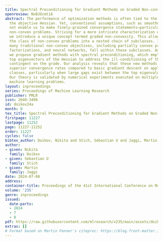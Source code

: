 ```yaml
---
title: Spectral Preconditioning for Gradient Methods on Graded Non-convex Functions
openreview: NvBJOcmti6
abstract: The performance of optimization methods is often tied to the spectrum of
  the objective Hessian. Yet, conventional assumptions, such as smoothness, do often
  not enable us to make finely-grained convergence statements—particularly not for
  non-convex problems. Striving for a more intricate characterization of complexity,
  we introduce a unique concept termed graded non-convexity. This allows to partition
  the class of non-convex problems into a nested chain of subclasses. Interestingly,
  many traditional non-convex objectives, including partially convex problems, matrix
  factorizations, and neural networks, fall within these subclasses. As a second contribution,
  we propose gradient methods with spectral preconditioning, which employ inexact
  top eigenvectors of the Hessian to address the ill-conditioning of the problem,
  contingent on the grade. Our analysis reveals that these new methods provide provably
  superior convergence rates compared to basic gradient descent on applicable problem
  classes, particularly when large gaps exist between the top eigenvalues of the Hessian.
  Our theory is validated by numerical experiments executed on multiple practical
  machine learning problems.
layout: inproceedings
series: Proceedings of Machine Learning Research
publisher: PMLR
issn: 2640-3498
id: doikov24a
month: 0
tex_title: Spectral Preconditioning for Gradient Methods on Graded Non-convex Functions
firstpage: 11227
lastpage: 11252
page: 11227-11252
order: 11227
cycles: false
bibtex_author: Doikov, Nikita and Stich, Sebastian U and Jaggi, Martin
author:
- given: Nikita
  family: Doikov
- given: Sebastian U
  family: Stich
- given: Martin
  family: Jaggi
date: 2024-07-08
address:
container-title: Proceedings of the 41st International Conference on Machine Learning
volume: '235'
genre: inproceedings
issued:
  date-parts:
  - 2024
  - 7
  - 8
pdf: https://raw.githubusercontent.com/mlresearch/v235/main/assets/doikov24a/doikov24a.pdf
extras: []
# Format based on Martin Fenner's citeproc: https://blog.front-matter.io/posts/citeproc-yaml-for-bibliographies/
---
```

